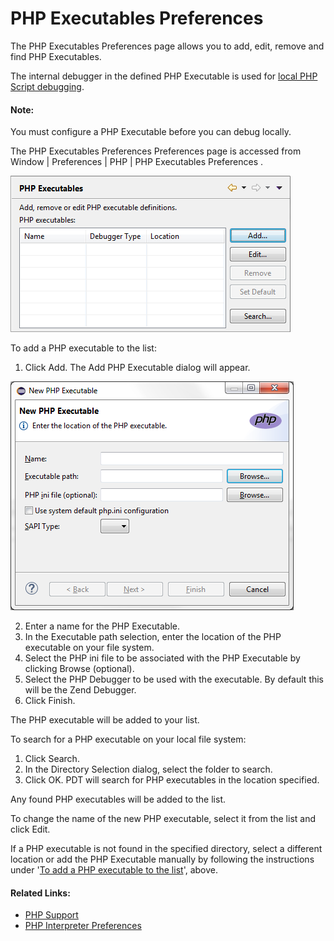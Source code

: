 # PHP Executables Preferences

<!--context:php_executables--><!--context:php_executables_preferences-->

The PHP Executables Preferences page allows you to add, edit, remove and find PHP Executables.

The internal debugger in the defined PHP Executable is used for [local PHP Script debugging](../../024-tasks/152-debugging/024-locally_debugging_a_php_script.md).

<!--note-start-->

#### Note:

You must configure a PHP Executable before you can debug locally.

<!--note-end-->

The PHP Executables Preferences Preferences page is accessed from Window | Preferences | PHP | PHP Executables Preferences .

![php_executables.png](images/php_executables.png "php_executables.png")

<!--ref-start-->

To add a PHP executable to the list:

 1. Click Add.  The Add PHP Executable dialog will appear.

![php_executable_add_pdt.png](images/php_executable_add_pdt.png "php_executable_add_pdt.png")

 2. Enter a name for the PHP Executable.
 3. In the Executable path selection, enter the location of the PHP executable on your file system.
 4. Select the PHP ini file to be associated with the PHP Executable by clicking Browse (optional).
 5. Select the PHP Debugger to be used with the executable. By default this will be the Zend Debugger.
 6. Click Finish.

The PHP executable will be added to your list.

<!--ref-end-->

<!--ref-start-->

To search for a PHP executable on your local file system:

 1. Click Search.
 2. In the Directory Selection dialog, select the folder to search.
 3. Click OK. PDT will search for PHP executables in the location specified.

Any found PHP executables will be added to the list.

To change the name of the new PHP executable, select it from the list and click Edit.

If a PHP executable is not found in the specified directory, select a different location or add the PHP Executable manually by following the instructions under '[To add a PHP executable to the list](#add-executable)', above.

<!--ref-end-->

<!--toc-->

<!--links-start-->

#### Related Links:

 * [PHP Support](../../../016-concepts/008-php_support.md)
 * [PHP Interpreter Preferences](../064-php_interpreter.md)

<!--links-end-->
